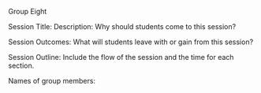 Group Eight

Session Title: Description: Why should students come to this session?

Session Outcomes: What will students leave with or gain from this session?

Session Outline: Include the flow of the session and the time for each section.

Names of group members:

